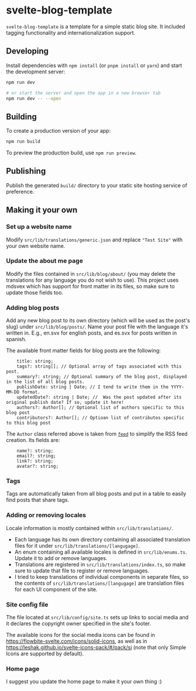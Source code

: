 # svelte-blog-template

`svelte-blog-template` is a template for a simple static blog site. It included tagging functionality and internationalization support.

## Developing

Install dependencies with `npm install` (or `pnpm install` or `yarn`) and start the development server:

```bash
npm run dev

# or start the server and open the app in a new browser tab
npm run dev -- --open
```

## Building

To create a production version of your app:

```bash
npm run build
```

To preview the production build, use `npm run preview`.

## Publishing

Publish the generated `build/` directory to your static site hosting service of preference.

## Making it your own

### Set up a website name

Modify `src/lib/translations/generic.json` and replace `"Test Site"` with your own website name.

### Update the about me page

Modify the files contained in `src/lib/blog/about/` (you may delete the translations for any language you do not wish to use). This project uses mdsvex which has support for front matter in its files, so make sure to update those fields too.

### Adding blog posts

Add any new blog post to its own directory (which will be used as the post's slug) under `src/lib/blog/posts/`. Name your post file with the language it's written in. E.g., en.svx for english posts, and es.svx for posts written in spanish.

The available front matter fields for blog posts are the following:

```
	title: string;
	tags?: string[]; // Optional array of tags associated with this post.
	summary?: string; // Optional summary of the blog post, displayed in the list of all blog posts.
	publishDate: string | Date; // I tend to write them in the YYYY-MM-DD format.
	updatedDate?: string | Date; //  Was the post updated after its original publish date? If so, update it here!
	authors?: Author[]; // Optional list of authors specific to this blog post
	contributors?: Author[]; // Optioan list of contributos specific to this blog post
```

The `Author` class referred above is taken from [`feed`](https://www.npmjs.com/package/feed) to simplify the RSS feed creation. Its fields are:

```
	name?: string;
	email?: string;
	link?: string;
	avatar?: string;
```

### Tags

Tags are automatically taken from all blog posts and put in a table to easily find posts that share tags.

### Adding or removing locales

Locale information is mostly contained within `src/lib/translations/`.

- Each language has its own directory containing all associated translation files for it under `src/lib/translations/[langugage]`.
- An enum containing all available locales is defined in `src/lib/enums.ts`. Update it to add or remove languages.
- Translations are registered in `src/lib/translations/index.ts`, so make sure to update that file to register or remove languages.
- I tried to keep translations of individual components in separate files, so the contents of `src/lib/translations/[langugage]` are translation files for each UI component of the site.

### Site config file

The file located at `src/lib/config/site.ts` sets up links to social media and it declares the copyright owner specified in the site's footer.

The available icons for the social media icons can be found in https://flowbite-svelte.com/icons/solid-icons, as well as in https://leshak.github.io/svelte-icons-pack/#/pack/si (note that only Simple Icons are supported by default).

### Home page

I suggest you update the home page to make it your own thing :)
